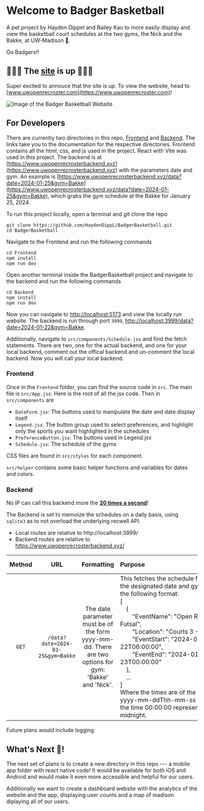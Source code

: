# Welcome to Badger Basketball

A pet project by Hayden Dippel and Bailey Kau to more easily display and view the basketball court schedules at the two gyms, the Nick and the Bakke, at UW-Madison 🦡.

Go Badgers!!

## 🥳🥳🥳 The [site](https://www.uwopenrecroster.com) is up 🥳🥳🥳

Super excited to annouce that the site is up. To view the website, head to [www.uwopenrecroster.com](https://www.uwopenrecroster.com)!

![Image of the Badger Basketball Website](BadgerBasketball.png)

## For Developers

There are currently two directories in this repo, [Frontend](#frontend) and [Backend](#backend). The links take you to the documentation for the respective directories. Frontend contains all the html, css, and js used in the project. React with Vite was used in this project. The backend is at [https://www.uwopenrecrosterbackend.xyz](https://www.uwopenrecrosterbackend.xyz) with the parameters date and gym. An example is [https://www.uwopenrecrosterbackend.xyz/data?date=2024-01-25&gym=Bakke](https://www.uwopenrecrosterbackend.xyz/data?date=2024-01-25&gym=Bakke), which grabs the gym schedule at the Bakke for January 25, 2024.

To run this project locally, open a terminal and git clone the repo

```
git clone https://github.com/HaydenDippL/BadgerBasketball.git
cd BadgerBasketball
```

Navigate to the Frontend and run the following commands

```
cd Frontend
npm install
npm run dev
```

Open another terminal inside the BadgerBasketball project and navigate to the backend and run the following commands

```
cd Backend
npm install
npm run dev
```

Now you can navigate to [http://localhost:5173](http://localhost:5173) and view the locally run website. The backend is run through port `3999`, [http://localhost:3999/data?date=2024-01-22&gym=Bakke](http://localhost:3999/data?date=2024-01-22&gym=Bakke).

Additionally, navigate to `src/components/Schedule.jsx` and find the fetch statements. There are two, one for the actual backend, and one for your local backend, comment out the offical backend and un-comment the local backend. Now you will call your local backend.

### Frontend

Once in the `Frontend` folder, you can find the source code in `src`. The main file is `src/App.jsx`. Here is the root of all the jsx code. Then in `src/components` are 

- `DateForm.jsx`: The buttons used to manipulate the date and date display itself
- `Legend.jsx`: The button group used to select preferences, and highlight only the sports you want highlighted in the schedules
- `PreferenceButton.jsx`: The buttons used in Legend.jsx
- `Schedule.jsx`: The schedule of the gyms

CSS files are found in `src/styles` for each component.

`src/helper` contains some basic helper functions and variables for dates and colors.

### Backend

No IP can call this backend more the <ins><b>20 times a second</b></ins>!

The Backend is set to memoize the schedules on a daily basis, using `sqlite3` as to not overload the underlying recwell API. 

- Local routes are relative to http://localhost:3999/
- Backend routes are relative to https://www.uwopenrecrosterbackend.xyz/

| Method | URL | Formatting | Purpose&emsp;&emsp;&emsp;&emsp;&emsp;&emsp;&emsp;&emsp;&emsp;&emsp;&emsp; | Return Codes |
|:-:|:-:|:-:|:--|:-:|
| `GET` | `/data?date=2024-01-25&gym=Bakke` | The date parameter must be of the form yyyy-mm-dd. There are two options for gym: 'Bakke' and 'Nick'. | This fetches the schedule for the designated date and gym in the following format:<br>\[<br>&emsp;{<br>&emsp;&emsp;"EventName": "Open Rec Futsal",<br>&emsp;&emsp;"Location": "Courts 3 - 4",<br>&emsp;&emsp;"EventStart": "2024-01-22T06:00:00",<br>&emsp;&emsp;"EventEnd": "2024-01-23T00:00:00"<br>&emsp;},<br>&emsp;...<br>\]<br>Where the times are of the form yyyy-mm-ddThh-mm-ss and the time 00:00:00 represents midnight. | 200, 400 |

Future plans would include logging

## What's Next 🧐!

The next set of plans is to create a new directory in this repo --- a mobile app folder with react native code! It would be available for both iOS and Android and would make it even more accessible and helpful for our users.

Additionally we want to create a dashboard website with the analytics of the website and the app, displaying user counts and a map of madison diplaying all of our users.